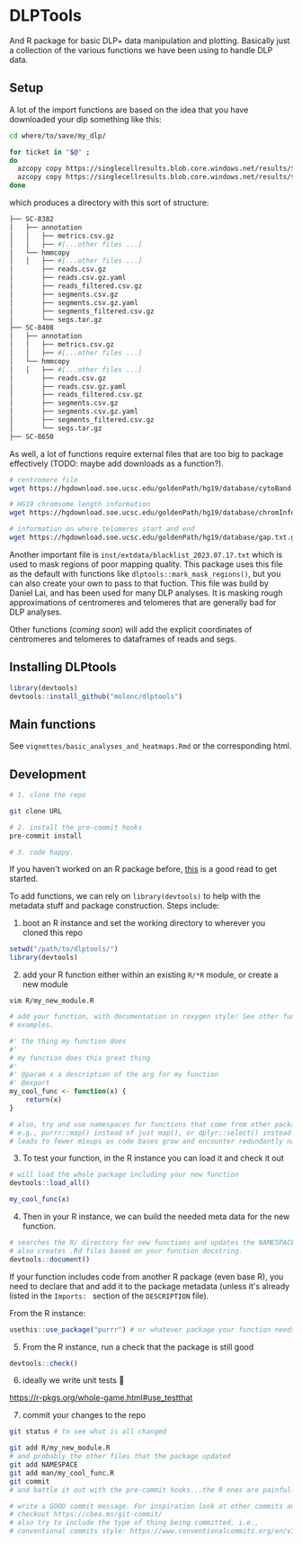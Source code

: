 # DLPTools

And R package for basic DLP+ data manipulation and plotting. Basically just a collection of the various functions we have been using to handle DLP data.

## Setup

A lot of the import functions are based on the idea that you have downloaded your dlp something like this:

```bash
cd where/to/save/my_dlp/

for ticket in "$@" ; 
do
  azcopy copy https://singlecellresults.blob.core.windows.net/results/${ticket}/results/annotation/ ${ticket} --recursive
  azcopy copy https://singlecellresults.blob.core.windows.net/results/${ticket}/results/hmmcopy/ ${ticket} --recursive
done
```

which produces a directory with this sort of structure:

```bash
├── SC-8382
│   ├── annotation
│   │   ├── metrics.csv.gz
│   │   ├── #[...other files ...]
│   └── hmmcopy
│   │   ├── #[...other files ...]
│       ├── reads.csv.gz
│       ├── reads.csv.gz.yaml
│       ├── reads_filtered.csv.gz
│       ├── segments.csv.gz
│       ├── segments.csv.gz.yaml
│       ├── segments_filtered.csv.gz
│       └── segs.tar.gz
├── SC-8408
│   ├── annotation
│   │   ├── metrics.csv.gz
│   │   ├── #[...other files ...]
│   └── hmmcopy
│   │   ├── #[...other files ...]
│       ├── reads.csv.gz
│       ├── reads.csv.gz.yaml
│       ├── reads_filtered.csv.gz
│       ├── segments.csv.gz
│       ├── segments.csv.gz.yaml
│       ├── segments_filtered.csv.gz
│       └── segs.tar.gz
├── SC-8650
```


As well, a lot of functions require external files that are too big to package effectively (TODO: maybe add downloads as a function?).

```bash
# centromere file
wget https://hgdownload.soe.ucsc.edu/goldenPath/hg19/database/cytoBand.txt.gz

# HG19 chromsome length information
wget https://hgdownload.soe.ucsc.edu/goldenPath/hg19/database/chromInfo.txt.gz

# information on where telomeres start and end
wget https://hgdownload.soe.ucsc.edu/goldenPath/hg19/database/gap.txt.gz
```

Another important file is `inst/extdata/blacklist_2023.07.17.txt` which is used to mask regions of poor mapping quality. This package uses this file as the default with functions like `dlptools::mark_mask_regions()`, but you can also create your own to pass to that fuction. This file was build by Daniel Lai, and has been used for many DLP analyses. It is masking rough approximations of centromeres and telomeres that are generally bad for DLP analyses.

Other functions (*coming soon*) will add the explicit coordinates of centromeres and telomeres to dataframes of reads and segs.

## Installing DLPtools

```r
library(devtools)
devtools::install_github("molonc/dlptools")
```

## Main functions

See `vignettes/basic_analyses_and_heatmaps.Rmd` or the corresponding html.

## Development

```bash
# 1. clone the repo

git clone URL

# 2. install the pre-commit hooks
pre-commit install

# 3. code happy.
```


If you haven't worked on an R package before, [this](https://r-pkgs.org/whole-game.html) is a good read to get started.

To add functions, we can rely on `library(devtools)` to help with the metadata stuff and package construction. Steps include:

1. boot an R instance and set the working directory to wherever you cloned this repo

```R
setwd("/path/to/dlptools/")
library(devtools)
```

2. add your R function either within an existing `R/*R` module, or create a new module

```
vim R/my_new_module.R
```

```R
# add your function, with documentation in roxygen style! See other funcs for 
# examples.

#' the thing my function does
#'
# my function does this great thing
#' 
#' @param x a description of the arg for my function
#' @export
my_cool_func <- function(x) {
    return(x)
}

# also, try and use namespaces for functions that come from other packages, 
# e.g., purrr::map() instead of just map(), or dplyr::select() instead of just select()
# leads to fewer mixups as code bases grow and encounter redundantly named functions.
```

3. To test your function, in the R instance you can load it and check it out

```R
# will load the whole package including your new function
devtools::load_all()

my_cool_func(x)
```

4. Then in your R instance, we can build the needed meta data for the new function.

```R
# searches the R/ directory for new functions and updates the NAMESPACE file.
# also creates .Rd files based on your function docstring.
devtools::document()
```

If your function includes code from another R package (even base R), you need to declare that and add it to the package metadata (unless it's already listed in the `Imports: ` section of the `DESCRIPTION` file).

From the R instance:

```R
usethis::use_package("purrr") # or whatever package your function needs
```


5. From the R instance, run a check that the package is still good

```R
devtools::check()
```

6. ideally we write unit tests 😬

https://r-pkgs.org/whole-game.html#use_testthat

7. commit your changes to the repo

```bash
git status # to see what is all changed

git add R/my_new_module.R
# and probably the other files that the package updated
git add NAMESPACE
git add man/my_cool_func.R
git commit
# and battle it out with the pre-commit hooks...the R ones are painfully slow

# write a GOOD commit message. For inspiration look at other commits and 
# checkout https://cbea.ms/git-commit/
# also try to include the type of thing being committed, i.e.,
# conventional commits style: https://www.conventionalcommits.org/en/v1.0.0/
```